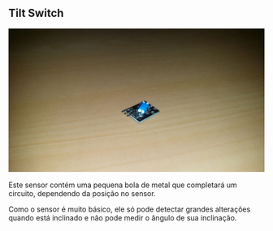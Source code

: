 ## Tilt Switch

![alt text](img/1.jpg)

Este sensor contém uma pequena bola de metal que completará um circuito, dependendo da posição no sensor.

Como o sensor é muito básico, ele só pode detectar grandes alterações quando está inclinado e não pode medir o ângulo de sua inclinação.